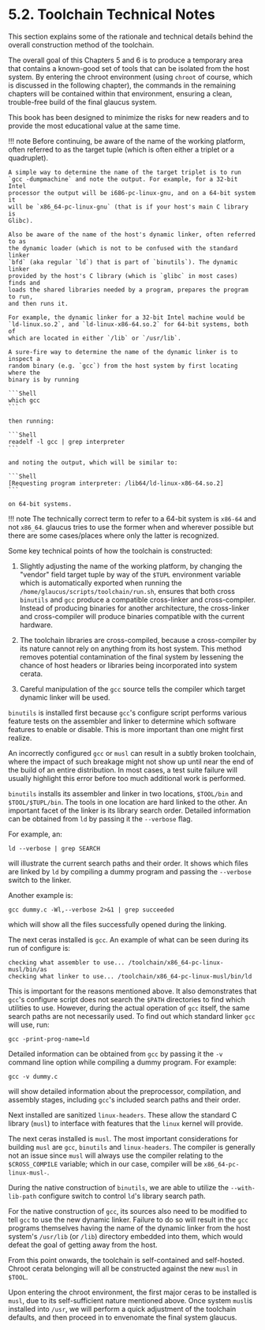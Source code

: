 # 5.2. Toolchain Technical Notes
This section explains some of the rationale and technical details behind the
overall construction method of the toolchain.

The overall goal of this Chapters 5 and 6 is to produce a temporary area that
contains a known-good set of tools that can be isolated from the host system. By
entering the chroot environment (using `chroot` of course, which is discussed in
the following chapter), the commands in the remaining chapters will be contained
within that environment, ensuring a clean, trouble-free build of the final
glaucus system.

This book has been designed to minimize the risks for new readers and to provide
the most educational value at the same time.

!!! note
    Before continuing, be aware of the name of the working platform, often
    referred to as the target tuple (which is often either a triplet or a
    quadruplet).

    A simple way to determine the name of the target triplet is to run
    `gcc -dumpmachine` and note the output. For example, for a 32-bit Intel
    processor the output will be i686-pc-linux-gnu, and on a 64-bit system it
    will be `x86_64-pc-linux-gnu` (that is if your host's main C library is
    Glibc).

    Also be aware of the name of the host's dynamic linker, often referred to as
    the dynamic loader (which is not to be confused with the standard linker
    `bfd` (aka regular `ld`) that is part of `binutils`). The dynamic linker
    provided by the host's C library (which is `glibc` in most cases) finds and
    loads the shared libraries needed by a program, prepares the program to run,
    and then runs it.

    For example, the dynamic linker for a 32-bit Intel machine would be
    `ld-linux.so.2`, and `ld-linux-x86-64.so.2` for 64-bit systems, both of
    which are located in either `/lib` or `/usr/lib`.

    A sure-fire way to determine the name of the dynamic linker is to inspect a
    random binary (e.g. `gcc`) from the host system by first locating where the
    binary is by running

    ```Shell
    which gcc
    ```
    
    then running:

    ```Shell
    readelf -l gcc | grep interpreter
    ```

    and noting the output, which will be similar to:

    ```Shell
    [Requesting program interpreter: /lib64/ld-linux-x86-64.so.2]
    ```

    on 64-bit systems.

!!! note
    The technically correct term to refer to a 64-bit system is `x86-64` and not
    `x86_64`. glaucus tries to use the former when and wherever possible but
    there are some cases/places where only the latter is recognized.

Some key technical points of how the toolchain is constructed:

1.   Slightly adjusting the name of the working platform, by changing the
     "vendor" field target tuple by way of the `$TUPL` environment variable
     which is automatically exported when running the
     `/home/glaucus/scripts/toolchain/run.sh`, ensures that both cross
     `binutils` and `gcc` produce a compatible cross-linker and cross-compiler.
     Instead of producing binaries for another architecture, the cross-linker
     and cross-compiler will produce binaries compatible with the current
     hardware.

2.   The toolchain libraries are cross-compiled, because a cross-compiler by its
     nature cannot rely on anything from its host system. This method removes
     potential contamination of the final system by lessening the chance of host
     headers or libraries being incorporated into system cerata.

3.   Careful manipulation of the `gcc` source tells the compiler which target
     dynamic linker will be used.

`binutils` is installed first because `gcc`'s configure script performs various
feature tests on the assembler and linker to determine which software features
to enable or disable. This is more important than one might first realize.

An incorrectly configured `gcc` or `musl` can result in a subtly broken
toolchain, where the impact of such breakage might not show up until near the
end of the build of an entire distribution. In most cases, a test suite failure
will usually highlight this error before too much additional work is performed.

`binutils` installs its assembler and linker in two locations, `$TOOL/bin` and
`$TOOL/$TUPL/bin`. The tools in one location are hard linked to the other. An
important facet of the linker is its library search order. Detailed information
can be obtained from `ld` by passing it the `--verbose` flag.

For example, an:

```Shell
ld --verbose | grep SEARCH
```

will illustrate the current search paths and their order. It shows which files
are linked by `ld` by compiling a dummy program and passing the `--verbose`
switch to the linker.

Another example is:

```Shell
gcc dummy.c -Wl,--verbose 2>&1 | grep succeeded
```

which will show all the files successfully opened during the linking.

The next ceras installed is `gcc`. An example of what can be seen during its
run of configure is:

```Shell
checking what assembler to use... /toolchain/x86_64-pc-linux-musl/bin/as
checking what linker to use... /toolchain/x86_64-pc-linux-musl/bin/ld
```

This is important for the reasons mentioned above. It also demonstrates that
`gcc`'s configure script does not search the `$PATH` directories to find which
utilities to use. However, during the actual operation of `gcc` itself, the same
search paths are not necessarily used. To find out which standard linker `gcc`
will use, run:

```Shell
gcc -print-prog-name=ld
```

Detailed information can be obtained from `gcc` by passing it the `-v` command line
option while compiling a dummy program. For example:

```Shell
gcc -v dummy.c
```

will show detailed information about the preprocessor, compilation, and assembly
stages, including `gcc`'s included search paths and their order.

Next installed are sanitized `linux-headers`. These allow the standard C library
(`musl`) to interface with features that the `linux` kernel will provide.

The next ceras installed is `musl`. The most important considerations for
building `musl` are `gcc`, `binutils` and `linux-headers`. The compiler
is generally not an issue since `musl` will always use the compiler relating to
the `$CROSS_COMPILE` variable; which in our case, compiler will be
`x86_64-pc-linux-musl-`.

During the native construction of `binutils`, we are able to utilize the
`--with-lib-path` configure switch to control `ld`'s library search path.

For the native construction of `gcc`, its sources also need to be modified to
tell `gcc` to use the new dynamic linker. Failure to do so will result in the
`gcc` programs themselves having the name of the dynamic linker from the host
system's `/usr/lib` (or `/lib`) directory embedded into them, which would defeat
the goal of getting away from the host.

From this point onwards, the toolchain is self-contained and self-hosted. Chroot
cerata belonging  will all be constructed against the new `musl` in `$TOOL`.

Upon entering the chroot environment, the first major ceras to be installed is
`musl`, due to its self-sufficient nature mentioned above. Once system `musl`is
installed into `/usr`, we will perform a quick adjustment of the toolchain
defaults, and then proceed in to envenomate the final system glaucus.
